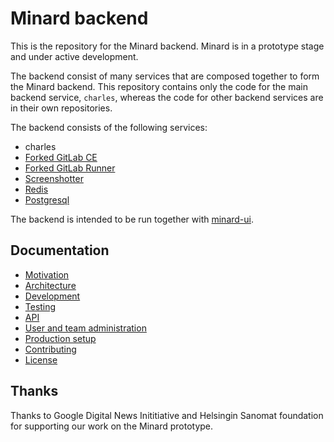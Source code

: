 
# Minard backend

This is the repository for the Minard backend.
Minard is in a prototype stage and
under active development.

The backend consist of many services that are composed together
to form the Minard backend. This repository contains only the code
for the main backend service, `charles`, whereas the code for other
backend services are in their own repositories.

The backend consists of the following services:

- charles
- [Forked GitLab CE](https://github.com/lucified/gitlab-ce)
- [Forked GitLab Runner](https://github.com/lucified/minard-runner)
- [Screenshotter](https://github.com/lucified/screenshotter)
- [Redis](https://redis.io/)
- [Postgresql](https://www.postgresql.org/)

The backend is intended to be run
together with [minard-ui](https://github.com/lucified/minard-ui).

## Documentation

- [Motivation](docs/motivation.md)
- [Architecture](docs/architecture.md)
- [Development](docs/development.md)
- [Testing](docs/testing.md)
- [API](docs/api/README.md)
- [User and team administration](docs/user-and-team-admin.md)
- [Production setup](docs/production-setup.md)
- [Contributing](docs/contributing.md)
- [License](docs/license.md)

## Thanks

Thanks to Google Digital News Inititiative and
Helsingin Sanomat foundation for supporting our work
on the Minard prototype.
